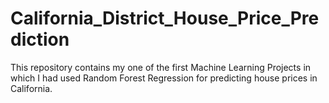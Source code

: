 # California_District_House_Price_Prediction
This repository contains my one of the first Machine Learning Projects in which I had used Random Forest Regression for predicting house prices in California. 
